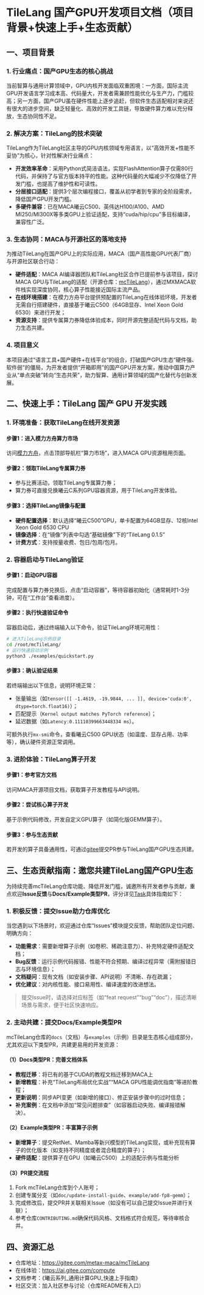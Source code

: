 # TileLang 国产GPU开发项目文档（项目背景+快速上手+生态贡献）
## 一、项目背景
### 1. 行业痛点：国产GPU生态的核心挑战
当前智算与通用计算领域中，GPU内核开发面临双重困境：一方面，国际主流GPU开发语言学习成本高、代码量大，开发者需兼顾性能优化与生产力，门槛较高；另一方面，国产GPU虽在硬件性能上逐步追赶，但软件生态适配相对来说还有很大的进步空间，缺乏轻量化、高效的开发工具链，导致硬件算力难以充分释放，生态协同性不足。

### 2. 解决方案：TileLang的技术突破
TileLang作为TileLang社区主导的GPU内核领域专用语言，以“高效开发+性能不妥协”为核心，针对性解决行业痛点：
- **开发效率革命**：采用Python式简洁语法，实现FlashAttention算子仅需80行代码，并保持了与官方版本持平的性能。这种代码量的大幅减少不仅降低了开发门槛，也提高了维护性和可读性。
- **分层接口适配**：提供3个层次编程接口，覆盖从初学者到专家的全阶段需求，降低国产GPU开发门槛。
- **多硬件兼容**：已在MACA曦云C500、英伟达H100/A100、AMD MI250/MI300X等多类GPU上验证适配，支持“cuda/hip/cpu”多目标编译，兼容性广泛。

### 3. 生态协同：MACA与开源社区的落地支持
为推动TileLang在国产GPU上的实际应用，MACA（国产高性能GPU代表厂商）与开源社区联合行动：
- **硬件适配**：MACA AI编译器团队和TileLang社区合作已提前参与该项目，探讨MACA GPU与TileLang的适配（开源仓库：[mcTileLang](https://gitee.com/metax-maca/mcTileLang)），通过MXMACA软件栈实现深度协同，核心算子性能接近国际主流产品。
- **在线环境搭建**：在模力方舟平台提供预配置的TileLang在线体验环境，开发者无需自行搭建硬件，直接基于曦云C500（64GB显存、Intel Xeon Gold 6530）来进行开发；
- **资源支持**：提供专属算力券降低体验成本，同时开源完整适配代码与文档，助力生态共建。

### 4. 项目意义
本项目通过“语言工具+国产硬件+在线平台”的组合，打破国产GPU生态“硬件强、软件弱”的僵局，为开发者提供“开箱即用”的国产GPU开发方案，推动中国算力产业从“单点突破”转向“生态共荣”，助力智算、通用计算领域的国产化替代与创新发展。

## 二、快速上手：TileLang 国产 GPU 开发实践
### 1. 环境准备：获取TileLang在线开发资源
#### 步骤1：进入模力方舟算力市场
访问[模力方舟](https://ai.gitee.com/compute)，点击顶部导航栏“算力市场”，进入MACA GPU资源租用页面。

#### 步骤2：领取TileLang专属算力券
- 参与比赛活动，领取TileLang专属算力券；
- 算力券可直接兑换曦云C系列GPU容器资源，用于TileLang开发体验。

#### 步骤3：选择TileLang镜像与配置
- **硬件配置选择**：默认选择“曦云C500”GPU，单卡配置为64GB显存、12核Intel Xeon Gold 6530 CPU
- **镜像选择**：在“镜像”列表中勾选“基础镜像”下的“TileLang 0.1.5”
- **计费方式**：支持按量收费、包日/包周/包月。

### 2. 容器启动与TileLang验证
#### 步骤1：启动GPU容器
完成配置与算力券兑换后，点击“启动容器”，等待容器初始化（通常耗时1-3分钟，可在“工作台”查看进度）。

#### 步骤2：执行快速验证命令
容器启动后，通过终端输入以下命令，验证TileLang环境可用性：
```bash
# 进入TileLang示例目录
cd /root/mcTileLang/
# 运行快速启动示例
python3 ./examples/quickstart.py
```

#### 步骤3：确认验证结果
若终端输出以下信息，说明环境正常：
- 张量输出（如`tensor([[ -1.4619, -19.9844, ... ]], device='cuda:0', dtype=torch.float16)`）；
- 匹配提示（`Kernel output matches PyTorch reference`）；
- 延迟数据（如`Latency:0.11110399663448334 ms`）。

可额外执行`mx-smi`命令，查看曦云C500 GPU状态（如温度、显存占用、功率等），确认硬件资源正常调用。

### 3. 进阶体验：TileLang算子开发
#### 步骤1：参考官方文档
访问MACA开源项目文档，获取算子开发教程与API说明。

#### 步骤2：尝试核心算子开发
基于示例代码修改，开发自定义GPU算子（如简化版GEMM算子）。

#### 步骤3：参与生态贡献
若开发的算子具备通用性，可通过[gitee](https://gitee.com/metax-maca/mcTileLang)提交PR参与TileLang国产GPU生态共建。


## 三、生态贡献指南：邀您共建TileLang国产GPU生态
为持续完善mcTileLang仓库功能、降低开发门槛，诚邀所有开发者参与贡献，重点欢迎**Issue反馈**与**Docs/Example类型PR**，评分详见[Task](Task.md)具体指南如下：

### 1. 积极反馈：提交Issue助力仓库优化
当您遇到以下场景时，欢迎通过仓库“Issues”模块提交反馈，帮助团队定位问题、明确方向：
- **功能需求**：需要新增算子示例（如卷积、稀疏注意力）、补充特定硬件适配文档；
- **Bug反馈**：运行示例代码报错、性能不符合预期、编译过程异常（需附报错日志与环境信息）；
- **文档疑问**：现有文档（如安装步骤、API说明）不清晰、存在疏漏；
- **优化建议**：对内核性能、接口易用性、编译速度的改进想法。

> 提交Issue时，请选择对应标签（如“feat request”“bug”“doc”），描述清晰场景与需求，便于社区快速响应。

### 2. 主动共建：提交Docs/Example类型PR
mcTileLang仓库的`docs`（文档）与`examples`（示例）目录是生态核心组成部分，尤其欢迎以下类型PR，共建更易用的开发资源：

#### （1）Docs类型PR：完善文档体系
- **教程迁移**：将已有的基于CUDA的教程文档迁移到MACA上
- **新增教程**：补充“TileLang布局优化实战”“MACA GPU性能调优指南”等进阶教程；
- **更新说明**：同步API变更（如新增的接口）、修正安装步骤中的过时信息；
- **补充案例**：在文档中添加“常见问题排查”（如容器启动失败、编译报错解决）。

#### （2）Example类型PR：丰富算子示例
- **新增算子**：提交RetNet、Mamba等新兴模型的TileLang实现，或补充现有算子的优化版本（如支持不同精度或者混合精度的算子）；
- **硬件适配**：提供算子在GPU（如曦云C500）上的适配示例与性能分析

#### （3）PR提交流程
1. Fork mcTileLang仓库到个人账号；
2. 创建专属分支（如`doc/update-install-guide`、`example/add-fp8-gemm`）；
3. 完成修改后，提交PR并关联相关Issue（如没有可以自己提交Issue并进行关联）；
4. 参考仓库`CONTRIBUTING.md`确保代码风格、文档格式符合规范，等待审核合并。


## 四、资源汇总
- 仓库地址：https://gitee.com/metax-maca/mcTileLang
- 在线体验：https://ai.gitee.com/compute
- 文档参考：《曦云系列_通用计算GPU_快速上手指南》
- 社区交流：加入社区参与讨论（仓库README有入口）

